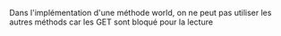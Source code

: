 Dans l'implémentation d'une méthode world,
on ne peut pas utiliser les autres méthods car les GET sont bloqué pour la lecture